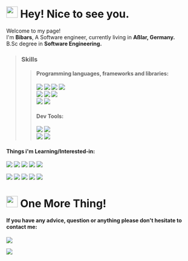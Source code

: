 <h1><img src="https://emojis.slackmojis.com/emojis/images/1531849430/4246/blob-sunglasses.gif?1531849430" width="30"/> Hey! Nice to see you.</h1>

Welcome to my page!  
I'm **Bibars**, A Software engineer, currently living in **Aßlar, Germany.**   
B.Sc degree in **Software Engineering.**
  
> ### Skills
>> #### Programming languages, frameworks and libraries: 
>> [![](https://img.shields.io/badge/-HTML5-E34F26?style=plastic-square&logo=html5&logoColor=white)](#)
>> [![](https://img.shields.io/badge/-CSS3-1572B6?style=plastic-square&logo=css3&logoColor=white)](#)
>> [![](https://img.shields.io/badge/-JavaScript-F7DF1E?style=plastic-square&logo=javascript&logoColor=white)](#)
>> [![](https://img.shields.io/badge/-SQL-4479A1?style=plastic-square&logo=sql&logoColor=white)](#)  
>> [![](https://img.shields.io/badge/-Nodejs-43853d?style=plastic-square&logo=Node.js&logoColor=white)](#)
>> [![](https://img.shields.io/badge/-Express-000000?style=plastic-square&logo=express&logoColor=white)](#)
>> [![](https://img.shields.io/badge/-React-45b8d8?style=plastic-square&logo=react&logoColor=white)](#)  
>> [![](https://img.shields.io/badge/-MongoDB-13aa52?style=plastic-square&logo=mongodb&logoColor=white)](#)
>> [![](https://img.shields.io/badge/-Mongoose-880000?style=plastic-square&logo=mongoose&logoColor=white)](#)
>> #### Dev Tools:
>> [![](https://img.shields.io/badge/-Git-F05032?style=plastic-square&logo=git&logoColor=white)](#)
>> [![](https://img.shields.io/badge/-GitHub-181717?style=plastic-square&logo=github&logoColor=white)](#)  
>> [![](https://img.shields.io/badge/-Postman-FF6C37?style=plastic-square&logo=postman&logoColor=white)](#)
>> [![](https://img.shields.io/badge/-Visual_Studio_Code-007ACC?style=plastic-square&logo=visualstudiocode&logoColor=white)](#)
  
#### Things i'm Learning/Interested-in:
[![](https://img.shields.io/badge/-Redux-764ABC?style=plastic-square&logo=redux&logoColor=white)](#)
[![](https://img.shields.io/badge/-JSS-F7DF1E?style=plastic-square&logo=JSS&logoColor=white)](#)
[![](https://img.shields.io/badge/-Electron-47848F?style=plastic-square&logo=electron&logoColor=white)](#)
[![](https://img.shields.io/badge/-Chart.js-FF6384?style=plastic-square&logo=chart.js&logoColor=white)](#)
[![](https://img.shields.io/badge/-PostgreSQL-4169E1?style=plastic-square&logo=PostgreSQL&logoColor=white)](#)  

[![](https://img.shields.io/badge/-Passport-34E27A?style=plastic-square&logo=passport&logoColor=white)](#)
[![](https://img.shields.io/badge/-Jest-C21325?style=plastic-square&logo=Jest&logoColor=white)](#)
[![](https://img.shields.io/badge/-NestJS-E0234E?style=plastic-square&logo=NestJS&logoColor=white)](#)
[![](https://img.shields.io/badge/-Next.js-000000?style=plastic-square&logo=Next.js&logoColor=white)](#)
[![](https://img.shields.io/badge/-Python-3776AB?style=plastic-square&logo=Python&logoColor=white)](#)
  
  
<h1><img src="https://emojis.slackmojis.com/emojis/images/1476027956/1232/messages.png?1476027956" width="30"/> One More Thing!</h1>  

#### If you have any advice, question or anything please don't hesitate to contact me:  

[![](https://img.shields.io/badge/%20https%3A%2F%2Flinkedin.com%2Fin%2FBibars--Shouk-0077B5?style=flat-square&logo=linkedin&logoColor=white)](https://linkedin.com/in/Bibars-Shouk)  

[![](https://img.shields.io/badge/bibars.shouk1@gmail.com-EA4335?style=flat-square&logo=gmail&logoColor=white)](mailto:bibars.shouk1@gmail.com) 



